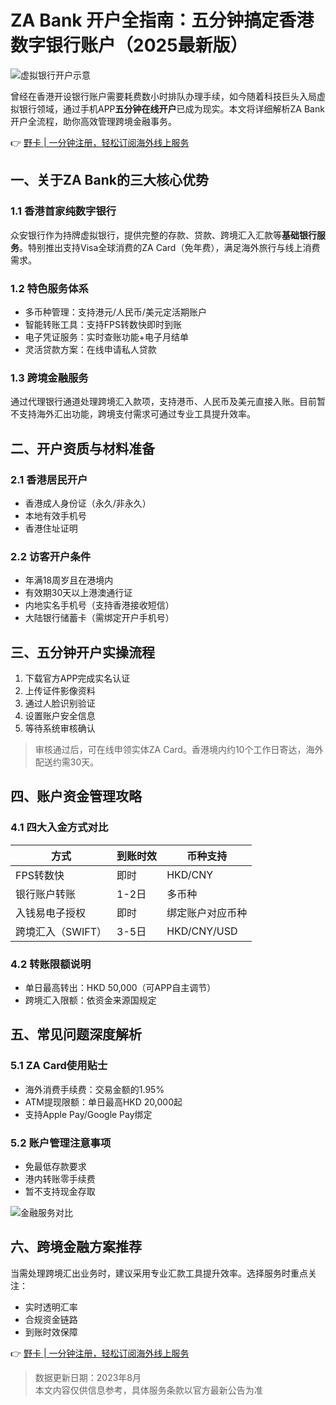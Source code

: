 # ZA Bank 开户全指南：五分钟搞定香港数字银行账户（2025最新版）

![虚拟银行开户示意](https://bbtdd.com/wp-content/uploads/img/53522071587.webp)

曾经在香港开设银行账户需要耗费数小时排队办理手续，如今随着科技巨头入局虚拟银行领域，通过手机APP**五分钟在线开户**已成为现实。本文将详细解析ZA Bank开户全流程，助你高效管理跨境金融事务。

👉 [野卡 | 一分钟注册，轻松订阅海外线上服务](https://bbtdd.com/yeka)

## 一、关于ZA Bank的三大核心优势
### 1.1 香港首家纯数字银行
众安银行作为持牌虚拟银行，提供完整的存款、贷款、跨境汇入汇款等**基础银行服务**。特别推出支持Visa全球消费的ZA Card（免年费），满足海外旅行与线上消费需求。

### 1.2 特色服务体系
- 多币种管理：支持港元/人民币/美元定活期账户
- 智能转账工具：支持FPS转数快即时到账
- 电子凭证服务：实时查账功能+电子月结单
- 灵活贷款方案：在线申请私人贷款

### 1.3 跨境金融服务
通过代理银行通道处理跨境汇入款项，支持港币、人民币及美元直接入账。目前暂不支持海外汇出功能，跨境支付需求可通过专业工具提升效率。

## 二、开户资质与材料准备
### 2.1 香港居民开户
- 香港成人身份证（永久/非永久）
- 本地有效手机号
- 香港住址证明

### 2.2 访客开户条件
- 年满18周岁且在港境内
- 有效期30天以上港澳通行证
- 内地实名手机号（支持香港接收短信）
- 大陆银行储蓄卡（需绑定开户手机号）

## 三、五分钟开户实操流程
1. 下载官方APP完成实名认证
2. 上传证件影像资料
3. 通过人脸识别验证
4. 设置账户安全信息
5. 等待系统审核确认

> 审核通过后，可在线申领实体ZA Card。香港境内约10个工作日寄达，海外配送约需30天。

## 四、账户资金管理攻略
### 4.1 四大入金方式对比
| 方式                | 到账时效 | 币种支持         |
|---------------------|----------|------------------|
| FPS转数快           | 即时     | HKD/CNY         |
| 银行账户转账        | 1-2日    | 多币种           |
| 入钱易电子授权      | 即时     | 绑定账户对应币种 |
| 跨境汇入（SWIFT）   | 3-5日    | HKD/CNY/USD     |

### 4.2 转账限额说明
- 单日最高转出：HKD 50,000（可APP自主调节）
- 跨境汇入限额：依资金来源国规定

## 五、常见问题深度解析
### 5.1 ZA Card使用贴士
- 海外消费手续费：交易金额的1.95%
- ATM提现限额：单日最高HKD 20,000起
- 支持Apple Pay/Google Pay绑定

### 5.2 账户管理注意事项
- 免最低存款要求
- 港内转账零手续费
- 暂不支持现金存取

![金融服务对比](https://bbtdd.com/wp-content/uploads/img/67811497525.webp)

## 六、跨境金融方案推荐
当需处理跨境汇出业务时，建议采用专业汇款工具提升效率。选择服务时重点关注：
- 实时透明汇率
- 合规资金链路
- 到账时效保障

👉 [野卡 | 一分钟注册，轻松订阅海外线上服务](https://bbtdd.com/yeka)

> 数据更新日期：2023年8月  
> 本文内容仅供信息参考，具体服务条款以官方最新公告为准